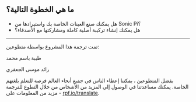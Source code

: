 ## ما هي الخطوة التالية؟

- هل يمكنك صنع العينات الخاصة بك واستيرادها من Sonic Pi؟
- هل يمكنك إنشاء تركيبة أصلية كاملة ومشاركتها مع الأصدقاء؟


***
تمت ترجمة هذا المشروع بواسطة متطوعين:

طيبة باسم محمد

رائد موسى الجعفري

بفضل المتطوعين ، يمكننا إعطاء الناس في جميع أنحاء العالم فرصة للتعلم بلغتهم الخاصة. يمكنك مساعدتنا في الوصول إلى المزيد من الأشخاص من خلال التطوع للترجمة - مزيد من المعلومات على [rpf.io/translate](https://rpf.io/translate).